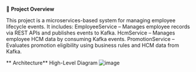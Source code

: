 🧾 **Project Overview**

This project is a microservices-based system for managing employee lifecycle events. 
It includes:
EmployeeService – Manages employee records via REST APIs and publishes events to Kafka.
HcmService – Manages employee HCM data by consuming Kafka events.
PromotionService – Evaluates promotion eligibility using business rules and HCM data from Kafka.

** Architecture**
High-Level Diagram
        ![image](https://github.com/user-attachments/assets/0a1ca45c-1f51-4a4d-894b-58e9101b13d6)

